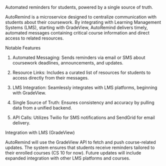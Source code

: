 Automated reminders for students, powered by a single source of truth.

AutoRemind is a microservice designed to centralize communication with students about their coursework. By integrating with Learning Management Systems (LMS), starting with GradeView, AutoRemind delivers timely, automated messages containing critical course information and direct access to related resources.

Notable Features

1. Automated Messaging: Sends reminders via email or SMS about coursework deadlines, announcements, and updates.

2. Resource Links: Includes a curated list of resources for students to access directly from their messages.

3. LMS Integration: Seamlessly integrates with LMS platforms, beginning with GradeView.

4. Single Source of Truth: Ensures consistency and accuracy by pulling data from a unified backend.

5. API Calls: Utilizes Twilio for SMS notifications and SendGrid for email delivery.

Integration with LMS (GradeView)

AutoRemind will use the GradeView API to fetch and push course-related updates. The system ensures that students receive reminders tailored to their enrolled courses (CS 10 for now). Future updates will include expanded integration with other LMS platforms and courses.

